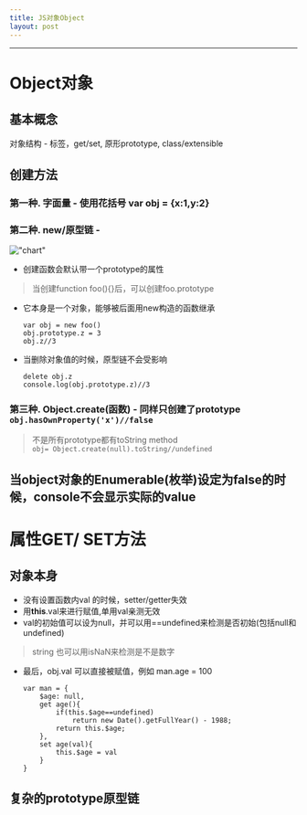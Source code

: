 ```yaml
---
title: JS对象Object
layout: post
---
```

---
# Object对象
## 基本概念
对象结构 - 标签，get/set, 原形prototype, class/extensible  

## 创建方法
### 第一种. 字面量 - 使用花括号 var obj = {x:1,y:2}  
### 第二种. new/原型链 - 
!["chart"](http://img.mukewang.com/54e33ff20001fbe412000530.jpg "chart")  

  - 创建函数会默认带一个prototype的属性    
  > 当创建function foo(){}后，可以创建foo.prototype  

  - 它本身是一个对象，能够被后面用new构造的函数继承
  
   	```
	var obj = new foo()
	obj.prototype.z = 3
	obj.z//3
	```  
	
  - 当删除对象值的时候，原型链不会受影响
  
	```
	delete obj.z
	console.log(obj.prototype.z)//3
	```  

### 第三种. Object.create(函数) -  同样只创建了prototype `obj.hasOwnProperty('x')//false`

  > 不是所有prototype都有toString method   
  > `obj= Object.create(null).toString//undefined`
  
  **当object对象的Enumerable(枚举)设定为false的时候，console不会显示实际的value**
---
# 属性GET/ SET方法
## 对象本身  
  - 没有设置函数内val 的时候，setter/getter失效  
  - 用**this**.val来进行赋值,单用val亲测无效  
  - val的初始值可以设为null，并可以用==undefined来检测是否初始(包括null和undefined)  
  > string 也可以用isNaN来检测是不是数字  

  - 最后，obj.val 可以直接被赋值，例如 man.age = 100
  
	```
	var man = {
  		$age: null,
  		get age(){
  			if(this.$age==undefined)
  				return new Date().getFullYear() - 1988;
	 		return this.$age;
  		},
  		set age(val){
  			this.$age = val
  		}
	}
	```
	
## 复杂的prototype原型链


